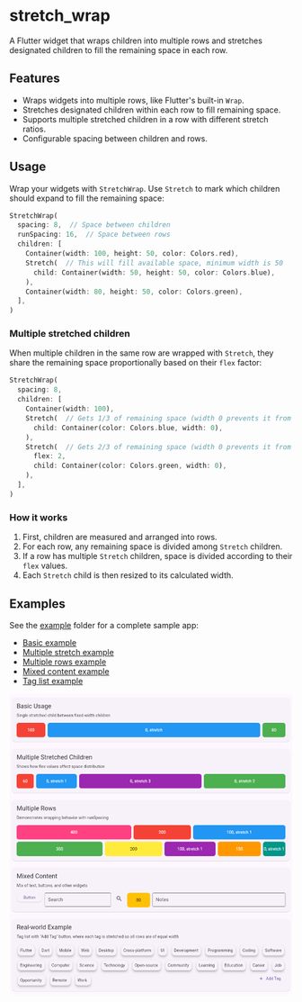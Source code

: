 # stretch_wrap

A Flutter widget that wraps children into multiple rows and stretches designated children to fill the remaining space in each row.

## Features

- Wraps widgets into multiple rows, like Flutter's built-in `Wrap`.
- Stretches designated children within each row to fill remaining space.
- Supports multiple stretched children in a row with different stretch ratios.
- Configurable spacing between children and rows.

## Usage

Wrap your widgets with `StretchWrap`. Use `Stretch` to mark which children should expand to fill the remaining space:

```dart
StretchWrap(
  spacing: 8,  // Space between children
  runSpacing: 16,  // Space between rows
  children: [
    Container(width: 100, height: 50, color: Colors.red),
    Stretch(  // This will fill available space, minimum width is 50
      child: Container(width: 50, height: 50, color: Colors.blue),
    ),
    Container(width: 80, height: 50, color: Colors.green),
  ],
)
```

### Multiple stretched children

When multiple children in the same row are wrapped with `Stretch`, they share the remaining space proportionally based on their `flex` factor:

```dart
StretchWrap(
  spacing: 8,
  children: [
    Container(width: 100),
    Stretch(  // Gets 1/3 of remaining space (width 0 prevents it from taking a whole row)
      child: Container(color: Colors.blue, width: 0),
    ),
    Stretch(  // Gets 2/3 of remaining space (width 0 prevents it from taking a whole row)
      flex: 2,
      child: Container(color: Colors.green, width: 0),
    ),
  ],
)
```

### How it works

1. First, children are measured and arranged into rows.
2. For each row, any remaining space is divided among `Stretch` children.
3. If a row has multiple `Stretch` children, space is divided according to their `flex` values.
4. Each `Stretch` child is then resized to its calculated width.

## Examples

See the [example](example) folder for a complete sample app:
- [Basic example](example/lib/examples/basic_example.dart)
- [Multiple stretch example](example/lib/examples/multiple_stretch_example.dart)
- [Multiple rows example](example/lib/examples/multiple_rows_example.dart)
- [Mixed content example](example/lib/examples/mixed_content_example.dart)
- [Tag list example](example/lib/examples/tag_list_example.dart)

![Example app](https://raw.githubusercontent.com/abrahammurciano/stretch_wrap/main/example/screenshot.png)
